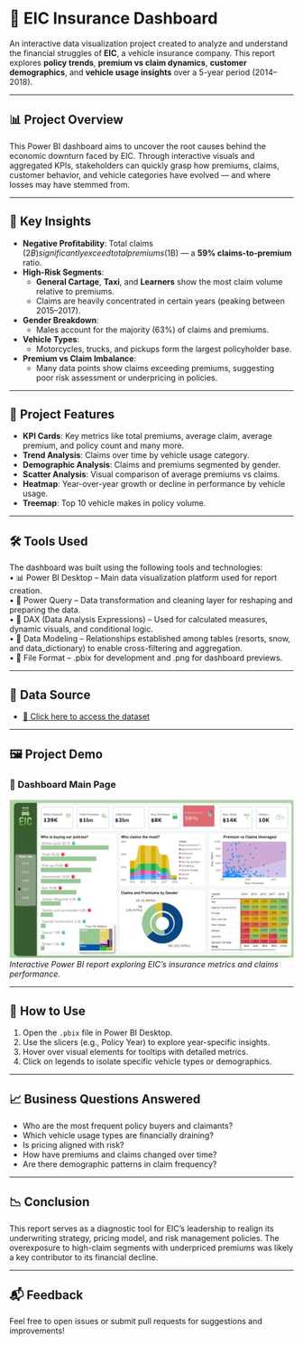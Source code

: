 # 🚗 EIC Insurance Dashboard

An interactive data visualization project created to analyze and understand the financial struggles of **EIC**, a vehicle insurance company. This report explores **policy trends**, **premium vs claim dynamics**, **customer demographics**, and **vehicle usage insights** over a 5-year period (2014–2018).

---

## 📊 Project Overview

This Power BI dashboard aims to uncover the root causes behind the economic downturn faced by EIC. Through interactive visuals and aggregated KPIs, stakeholders can quickly grasp how premiums, claims, customer behavior, and vehicle categories have evolved — and where losses may have stemmed from.

---

## 📌 Key Insights

- **Negative Profitability**: Total claims ($2B) significantly exceed total premiums ($1B) — a **59% claims-to-premium** ratio.
- **High-Risk Segments**:
  - **General Cartage**, **Taxi**, and **Learners** show the most claim volume relative to premiums.
  - Claims are heavily concentrated in certain years (peaking between 2015–2017).
- **Gender Breakdown**:
  - Males account for the majority (63%) of claims and premiums.
- **Vehicle Types**:
  - Motorcycles, trucks, and pickups form the largest policyholder base.
- **Premium vs Claim Imbalance**:
  - Many data points show claims exceeding premiums, suggesting poor risk assessment or underpricing in policies.

---

## 📂 Project Features

- **KPI Cards**: Key metrics like total premiums, average claim, average premium, and policy count and many more.
- **Trend Analysis**: Claims over time by vehicle usage category.
- **Demographic Analysis**: Claims and premiums segmented by gender.
- **Scatter Analysis**: Visual comparison of average premiums vs claims.
- **Heatmap**: Year-over-year growth or decline in performance by vehicle usage.
- **Treemap**: Top 10 vehicle makes in policy volume.

---

## 🛠️ Tools Used

The dashboard was built using the following tools and technologies:<br>
•	📊 Power BI Desktop – Main data visualization platform used for report creation.<br>
•	📂 Power Query – Data transformation and cleaning layer for reshaping and preparing the data.<br>
•	🧠 DAX (Data Analysis Expressions) – Used for calculated measures, dynamic visuals, and conditional logic.<br>
•	📝 Data Modeling – Relationships established among tables (resorts, snow, and data_dictionary) to enable cross-filtering and aggregation.<br>
•	📁 File Format – .pbix for development and .png for dashboard previews.

---

## 📁 Data Source

- [🔗 Click here to access the dataset](https://data.mendeley.com/datasets/34nfrk36dt/1)

---

## 🖼️ Project Demo

### 📌 Dashboard Main Page

![EIC Dashboard Screenshot](./Insurance_analysis_mainPage.png)  
*Interactive Power BI report exploring EIC’s insurance metrics and claims performance.*


---

## 🚀 How to Use

1. Open the `.pbix` file in Power BI Desktop.
2. Use the slicers (e.g., Policy Year) to explore year-specific insights.
3. Hover over visual elements for tooltips with detailed metrics.
4. Click on legends to isolate specific vehicle types or demographics.

---

## 📈 Business Questions Answered

- Who are the most frequent policy buyers and claimants?
- Which vehicle usage types are financially draining?
- Is pricing aligned with risk?
- How have premiums and claims changed over time?
- Are there demographic patterns in claim frequency?

---

## 📉 Conclusion

This report serves as a diagnostic tool for EIC’s leadership to realign its underwriting strategy, pricing model, and risk management policies. The overexposure to high-claim segments with underpriced premiums was likely a key contributor to its financial decline.

---


## 📬 Feedback

Feel free to open issues or submit pull requests for suggestions and improvements!

